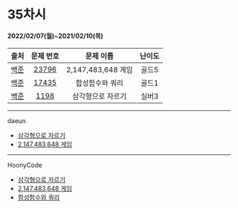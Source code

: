 # 35차시
#### 2022/02/07(월)~2021/02/10(목)

|               출처               |                   문제 번호                    |     문제 이름      | 난이도 |
| :------------------------------: | :--------------------------------------------: | :----------------: | :----: |
| [백준](https://www.acmicpc.net/) | [23796](https://www.acmicpc.net/problem/23796) | 2,147,483,648 게임 | 골드5  |
| [백준](https://www.acmicpc.net/) | [17435](https://www.acmicpc.net/problem/17435) | 합성함수와 쿼리 | 골드1 |
| [백준](https://www.acmicpc.net/) | [1198](https://www.acmicpc.net/problem/1198) | 삼각형으로 자르기 | 실버3  |

---

daeun
- [삼각형으로 자르기](https://hoonycode.notion.site/e63ff25c789b471486a10ca4784b4291)
- [2,147,483,648 게임](https://hoonycode.notion.site/2-147-483-648-f2cc9077e938467ea92fe7588291ee44)


---

HoonyCode
- [삼각형으로 자르기](https://hoonycode.notion.site/63611f13a89e46f3bbea38bb83cb39eb)
- [2,147,483,648 게임](https://hoonycode.notion.site/2-147-483-648-36b8ddd994774fd1a0441d6ccd8eb590)
- [함성함수와 쿼리](https://hoonycode.notion.site/37a79cecf2ae4ae4b5469c17c3236225)